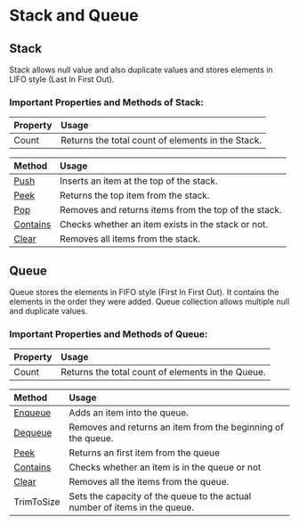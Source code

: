 # Stack and Queue

## Stack

Stack allows null value and also duplicate values and stores elements in LIFO style \(Last In First Out\).

### Important Properties and Methods of Stack:

| Property | Usage |
| :--- | :--- |
| Count | Returns the total count of elements in the Stack. |

| Method | Usage |
| :--- | :--- |
| [Push](https://www.tutorialsteacher.com/csharp/csharp-stack#push) | Inserts an item at the top of the stack. |
| [Peek](https://www.tutorialsteacher.com/csharp/csharp-stack#peek) | Returns the top item from the stack. |
| [Pop](https://www.tutorialsteacher.com/csharp/csharp-stack#pop) | Removes and returns items from the top of the stack. |
| [Contains](https://www.tutorialsteacher.com/csharp/csharp-stack#contains) | Checks whether an item exists in the stack or not. |
| [Clear](https://www.tutorialsteacher.com/csharp/csharp-stack#clear) | Removes all items from the stack. |

## Queue

Queue stores the elements in FIFO style \(First In First Out\). It contains the elements in the order they were added. Queue collection allows multiple null and duplicate values.

### Important Properties and Methods of Queue:

| Property | Usage |
| :--- | :--- |
| Count | Returns the total count of elements in the Queue. |

| Method | Usage |
| :--- | :--- |
| [Enqueue](https://www.tutorialsteacher.com/csharp/csharp-queue#enqueue) | Adds an item into the queue. |
| [Dequeue](https://www.tutorialsteacher.com/csharp/csharp-queue#dequeue) | Removes and returns an item from the beginning of the queue. |
| [Peek](https://www.tutorialsteacher.com/csharp/csharp-queue#peek) | Returns an first item from the queue |
| [Contains](https://www.tutorialsteacher.com/csharp/csharp-queue#contains) | Checks whether an item is in the queue or not |
| [Clear](https://www.tutorialsteacher.com/csharp/csharp-queue#clear) | Removes all the items from the queue. |
| TrimToSize | Sets the capacity of the queue to the actual number of items in the queue. |

